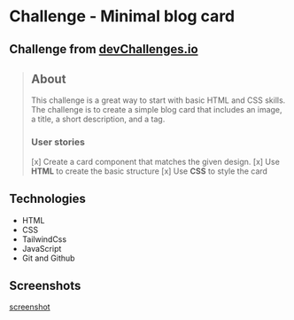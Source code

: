 # Challenge - Minimal blog card

## Challenge from [devChallenges.io](https://devchallenges.io)

> ## About
>
> This challenge is a great way to start with basic HTML and CSS skills.
> The challenge is to create a simple blog card that includes an image, a title, a short description, and a tag.
>
> ### User stories
>
> [x] Create a card component that matches the given design.
> [x] Use **HTML** to create the basic structure
> [x] Use **CSS** to style the card

## Technologies

- HTML
- CSS
- TailwindCss
- JavaScript
- Git and Github

## Screenshots

[screenshot](?)

